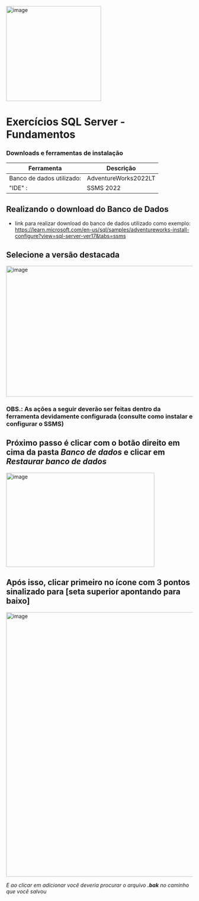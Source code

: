 <img width="256" height="256" alt="image" src="https://github.com/user-attachments/assets/d0ef1a54-b4e1-4b8d-b4b4-0de79cfdd15c" />

# Exercícios SQL Server - Fundamentos 

### Downloads e ferramentas de instalação

| Ferramenta  | Descrição |
| ----------- | ----------- |
| Banco de dados utilizado: |AdventureWorks2022LT|
| "IDE" : | SSMS 2022|

## Realizando o download do Banco de Dados
- link para realizar download do banco de dados utilizado como exemplo: https://learn.microsoft.com/en-us/sql/samples/adventureworks-install-configure?view=sql-server-ver17&tabs=ssms

## Selecione a versão destacada
<img width="846" height="353" alt="image" src="https://github.com/user-attachments/assets/f054f435-8cb6-4ae4-938e-c1d7883a1a3d" />

### OBS.: As ações a seguir deverão ser feitas dentro da ferramenta devidamente configurada (consulte como instalar e configurar o SSMS)

## Próximo passo é clicar com o botão direito em cima da pasta *Banco de dados* e clicar em *Restaurar banco de dados*
<img width="400" height="254" alt="image" src="https://github.com/user-attachments/assets/ca571419-5c77-497f-8d7a-dd808c5cb974" />

## Após isso, clicar primeiro no ícone com 3 pontos sinalizado para [seta superior apontando para baixo]
<img width="857" height="713" alt="image" src="https://github.com/user-attachments/assets/01e741e4-abb8-4e1d-9132-ad6290d8ece9" />

*E ao clicar em adicionar você deveria procurar o arquivo **.bak** no caminho que você salvou* 
